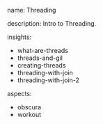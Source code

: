 name: Threading

description: Intro to Threading.

insights:
  - what-are-threads
  - threads-and-gil
  - creating-threads
  - threading-with-join
  - threading-with-join-2

aspects:
  - obscura
  - workout
